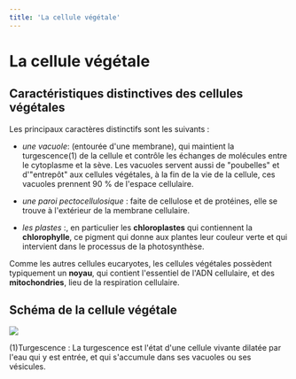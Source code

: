 ```yaml
---
title: 'La cellule végétale'
---
```




# La cellule végétale



## Caractéristiques distinctives des cellules végétales

Les principaux caractères distinctifs sont les suivants :

* _une vacuole_: (entourée d'une membrane), qui maintient la turgescence(1) de la cellule et contrôle les échanges de molécules entre le cytoplasme et la sève.
Les vacuoles servent aussi de "poubelles" et d'"entrepôt" aux cellules végétales, à la fin de la vie de la cellule, ces vacuoles prennent 90 % de l'espace cellulaire.

* _une paroi pectocellulosique_ :  faite de cellulose et de protéines, elle se trouve à l'extérieur de la membrane cellulaire. 


* _les plastes_ :, en particulier les **chloroplastes** qui contiennent la **chlorophylle**, ce pigment qui donne aux plantes leur couleur verte et qui intervient dans le processus de la photosynthèse.


Comme les autres cellules eucaryotes, les cellules végétales possèdent typiquement un **noyau**, qui contient l'essentiel de l'ADN cellulaire, et des **mitochondries**, lieu de la respiration cellulaire. 


## Schéma de la cellule végétale

![](https://s1.qwant.com/thumbr/0x380/a/d/53bc4a246b47e9fbe74c1a2f9dacf96ebd477c63bb72e2932cbe5c70a30332/cellule-vegetale.jpg?u=http%3A%2F%2Ftpe-physique-cuisine.pagesperso-orange.fr%2Fimages-utilisees%2Fcellule-vegetale.jpg&q=0&b=1&p=0&a=1)


(1)Turgescence : La turgescence est l'état d'une cellule vivante dilatée par l'eau qui y est entrée, et qui s'accumule dans ses vacuoles ou ses vésicules.



